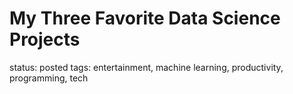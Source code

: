 # My Three Favorite Data Science Projects

status: posted
tags: entertainment, machine learning, productivity, programming, tech